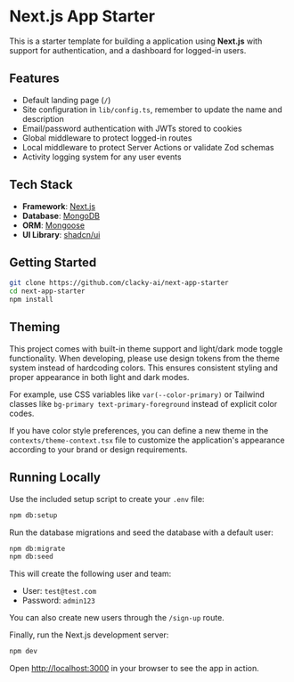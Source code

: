# Next.js App Starter

This is a starter template for building a application using **Next.js** with support for authentication, and a dashboard for logged-in users.

## Features

- Default landing page (`/`)
- Site configuration in `lib/config.ts`, remember to update the name and description
- Email/password authentication with JWTs stored to cookies
- Global middleware to protect logged-in routes
- Local middleware to protect Server Actions or validate Zod schemas
- Activity logging system for any user events

## Tech Stack

- **Framework**: [Next.js](https://nextjs.org/)
- **Database**: [MongoDB](https://www.mongodb.com/)
- **ORM**: [Mongoose](https://mongoosejs.com/)
- **UI Library**: [shadcn/ui](https://ui.shadcn.com/)

## Getting Started

```bash
git clone https://github.com/clacky-ai/next-app-starter
cd next-app-starter
npm install
```

## Theming

This project comes with built-in theme support and light/dark mode toggle functionality. When developing, please use design tokens from the theme system instead of hardcoding colors. This ensures consistent styling and proper appearance in both light and dark modes.

For example, use CSS variables like `var(--color-primary)` or Tailwind classes like `bg-primary text-primary-foreground` instead of explicit color codes.

If you have color style preferences, you can define a new theme in the `contexts/theme-context.tsx` file to customize the application's appearance according to your brand or design requirements.

## Running Locally

Use the included setup script to create your `.env` file:

```bash
npm db:setup
```

Run the database migrations and seed the database with a default user:

```bash
npm db:migrate
npm db:seed
```

This will create the following user and team:

- User: `test@test.com`
- Password: `admin123`

You can also create new users through the `/sign-up` route.

Finally, run the Next.js development server:

```bash
npm dev
```

Open [http://localhost:3000](http://localhost:3000) in your browser to see the app in action.
